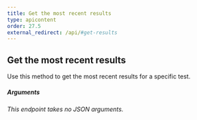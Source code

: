 ```yaml
---
title: Get the most recent results
type: apicontent
order: 27.5
external_redirect: /api/#get-results
---
```


## Get the most recent results

Use this method to get the most recent results for a specific test.

##### Arguments

*This endpoint takes no JSON arguments.*
